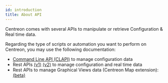 ```yaml
---
id: introduction
title: About API
---
```


Centreon comes with several APIs to manipulate or retrieve Configuration & Real time data.

Regarding the type of scripts or automation you want to perform on Centreon, you may use the following 
documentation:

- [Command Line API (CLAPI)](clapi) to manage configuration data
- Rest APIs [(v1)](rest-api-v1) [(v2)](https://documentation.centreon.com/api) to manage configuration and real time data
- Rest APIs to manage Graphical Views data (Centreon Map extension): [(beta)](graph-views-api)
